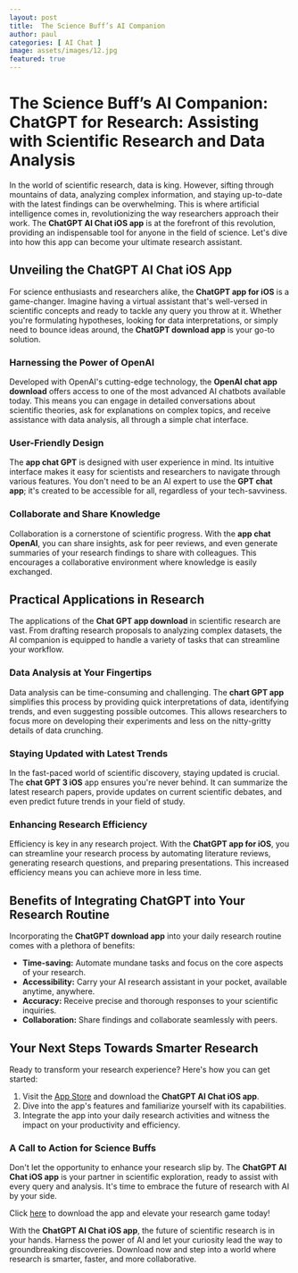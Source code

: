 ```yaml
---
layout: post
title:  The Science Buff’s AI Companion
author: paul
categories: [ AI Chat ]
image: assets/images/12.jpg
featured: true
---
```


# The Science Buff’s AI Companion: ChatGPT for Research: Assisting with Scientific Research and Data Analysis

In the world of scientific research, data is king. However, sifting through mountains of data, analyzing complex information, and staying up-to-date with the latest findings can be overwhelming. This is where artificial intelligence comes in, revolutionizing the way researchers approach their work. The **ChatGPT AI Chat iOS app** is at the forefront of this revolution, providing an indispensable tool for anyone in the field of science. Let's dive into how this app can become your ultimate research assistant.

## Unveiling the ChatGPT AI Chat iOS App

For science enthusiasts and researchers alike, the **ChatGPT app for iOS** is a game-changer. Imagine having a virtual assistant that's well-versed in scientific concepts and ready to tackle any query you throw at it. Whether you're formulating hypotheses, looking for data interpretations, or simply need to bounce ideas around, the **ChatGPT download app** is your go-to solution.

### Harnessing the Power of OpenAI

Developed with OpenAI's cutting-edge technology, the **OpenAI chat app download** offers access to one of the most advanced AI chatbots available today. This means you can engage in detailed conversations about scientific theories, ask for explanations on complex topics, and receive assistance with data analysis, all through a simple chat interface.

### User-Friendly Design

The **app chat GPT** is designed with user experience in mind. Its intuitive interface makes it easy for scientists and researchers to navigate through various features. You don't need to be an AI expert to use the **GPT chat app**; it's created to be accessible for all, regardless of your tech-savviness.

### Collaborate and Share Knowledge

Collaboration is a cornerstone of scientific progress. With the **app chat OpenAI**, you can share insights, ask for peer reviews, and even generate summaries of your research findings to share with colleagues. This encourages a collaborative environment where knowledge is easily exchanged.

## Practical Applications in Research

The applications of the **Chat GPT app download** in scientific research are vast. From drafting research proposals to analyzing complex datasets, the AI companion is equipped to handle a variety of tasks that can streamline your workflow.

### Data Analysis at Your Fingertips

Data analysis can be time-consuming and challenging. The **chart GPT app** simplifies this process by providing quick interpretations of data, identifying trends, and even suggesting possible outcomes. This allows researchers to focus more on developing their experiments and less on the nitty-gritty details of data crunching.

### Staying Updated with Latest Trends

In the fast-paced world of scientific discovery, staying updated is crucial. The **chat GPT 3 iOS** app ensures you're never behind. It can summarize the latest research papers, provide updates on current scientific debates, and even predict future trends in your field of study.

### Enhancing Research Efficiency

Efficiency is key in any research project. With the **ChatGPT app for iOS**, you can streamline your research process by automating literature reviews, generating research questions, and preparing presentations. This increased efficiency means you can achieve more in less time.

## Benefits of Integrating ChatGPT into Your Research Routine

Incorporating the **ChatGPT download app** into your daily research routine comes with a plethora of benefits:

- **Time-saving:** Automate mundane tasks and focus on the core aspects of your research.
- **Accessibility:** Carry your AI research assistant in your pocket, available anytime, anywhere.
- **Accuracy:** Receive precise and thorough responses to your scientific inquiries.
- **Collaboration:** Share findings and collaborate seamlessly with peers.

## Your Next Steps Towards Smarter Research

Ready to transform your research experience? Here's how you can get started:

1. Visit the [App Store](https://apps.apple.com/us/app/ai-ask-chat-with-ai-bots/id6472484891) and download the **ChatGPT AI Chat iOS app**.
2. Dive into the app's features and familiarize yourself with its capabilities.
3. Integrate the app into your daily research activities and witness the impact on your productivity and efficiency.

### A Call to Action for Science Buffs

Don't let the opportunity to enhance your research slip by. The **ChatGPT AI Chat iOS app** is your partner in scientific exploration, ready to assist with every query and analysis. It's time to embrace the future of research with AI by your side.

Click [here](https://apps.apple.com/us/app/ai-ask-chat-with-ai-bots/id6472484891) to download the app and elevate your research game today!

With the **ChatGPT AI Chat iOS app**, the future of scientific research is in your hands. Harness the power of AI and let your curiosity lead the way to groundbreaking discoveries. Download now and step into a world where research is smarter, faster, and more collaborative.